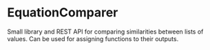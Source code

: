 # EquationComparer
Small library and REST API for comparing similarities between lists of values. Can be used for assigning functions to their outputs.
